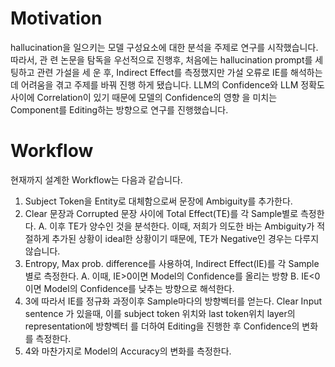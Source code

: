 # Motivation 
hallucination을 일으키는 모델 구성요소에 대한 분석을 주제로 연구를 시작했습니다. 따라서, 관
련 논문을 탐독을 우선적으로 진행후, 처음에는 hallucination prompt를 세팅하고 관련 가설을 세
운 후, Indirect Effect를 측정했지만 가설 오류로 IE를 해석하는데 어려움을 겪고 주제를 바꿔 진행
하게 됐습니다.
LLM의 Confidence와 LLM 정확도 사이에 Correlation이 있기 때문에 모델의 Confidence의 영향
을 미치는 Component를 Editing하는 방향으로 연구를 진행했습니다.

# Workflow
현재까지 설계한 Workflow는 다음과 같습니다.
1. Subject Token을 Entity로 대체함으로써 문장에 Ambiguity를 추가한다.
2. Clear 문장과 Corrupted 문장 사이에 Total Effect(TE)를 각 Sample별로 측정한다.
A. 이후 TE가 양수인 것을 분석한다.
이때, 저희가 의도한 바는 Ambiguity가 적절하게 추가된 상황이 ideal한 상황이기
때문에, TE가 Negative인 경우는 다루지 않습니다.
3. Entropy, Max prob. difference를 사용하여, Indirect Effect(IE)를 각 Sample별로 측정한다.
A. 이때, IE>0이면 Model의 Confidence를 올리는 방향
B. IE<0이면 Model의 Confidence를 낮추는 방향으로 해석한다.
4. 3에 따라서 IE를 정규화 과정이후 Sample마다의 방향벡터를 얻는다. Clear Input sentence
가 있을때, 이를 subject token 위치와 last token위치 layer의 representation에 방향벡터
를 더하여 Editing을 진행한 후 Confidence의 변화를 측정한다.
5. 4와 마찬가지로 Model의 Accuracy의 변화를 측정한다.
